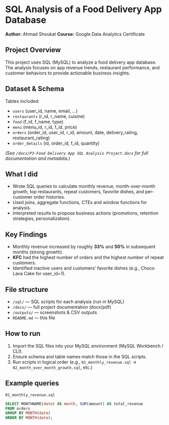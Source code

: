 # SQL Analysis of a Food Delivery App Database

**Author:** Ahmad Shoukat 
**Course:** Google Data Analytics Certificate

## Project Overview
This project uses SQL (MySQL) to analyze a food delivery app database. The analysis focuses on app revenue trends, restaurant performance, and customer behaviors to provide actionable business insights.

## Dataset & Schema
Tables included:
- `users` (user_id, name, email, ...)
- `restaurants` (r_id, r_name, cuisine)
- `food` (f_id, f_name, type)
- `menu` (menu_id, r_id, f_id, price)
- `orders` (order_id, user_id, r_id, amount, date, delivery_rating, restaurant_rating)
- `order_details` (id, order_id, f_id, quantity)

*(See `/docs/P3-Food Delivery App SQL Analysis Project.docx` for full documentation and metadata.)*

## What I did
- Wrote SQL queries to calculate monthly revenue, month-over-month growth, top restaurants, repeat customers, favorite dishes, and per-customer order histories.
- Used joins, aggregate functions, CTEs and window functions for analysis.
- Interpreted results to propose business actions (promotions, retention strategies, personalization).

## Key Findings
- Monthly revenue increased by roughly **33%** and **50%** in subsequent months (strong growth).
- **KFC** had the highest number of orders and the highest number of repeat customers.
- Identified inactive users and customers’ favorite dishes (e.g., Choco Lava Cake for user_id=1).

## File structure
- `/sql/` — SQL scripts for each analysis (run in MySQL)
- `/docs/` — full project documentation (docx/pdf)
- `/outputs/` — screenshots & CSV outputs
- `README.md` — this file

## How to run
1. Import the SQL files into your MySQL environment (MySQL Workbench / CLI).  
2. Ensure schema and table names match those in the SQL scripts.  
3. Run scripts in logical order (e.g., `01_monthly_revenue.sql` → `02_month_over_month_growth.sql`, etc.)

## Example queries
`01_monthly_revenue.sql`
```sql
SELECT MONTHNAME(date) AS month, SUM(amount) AS total_revenue
FROM orders
GROUP BY MONTH(date)
ORDER BY MONTH(date);
